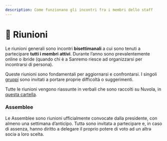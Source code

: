 ```yaml
---
description: Come funzionano gli incontri fra i membri dello staff
---
```


# 💆 Riunioni

Le riunioni generali sono incontri **bisettimanali** a cui sono tenuti a partecipare **tutti i membri** **attivi**. Durante l’anno sono prevalentemente online o ibride (quando chi è a Sanremo riesce ad organizzarsi per incontrarsi di persona).

Queste riunioni sono fondamentali per aggiornarsi e confrontarsi. I singoli [gruppi](../gruppi.md) sono invitati a portare proprie difficoltà o suggerimenti.

Tutte le riunioni vengono riassunte in verbali che sono raccolti su Nuvola, in [questa cartella](https://nuvola.scambi.org/f/1114).

### Assemblee

Le Assemblee sono riunioni ufficialmente convocate dalla presidente, con almeno una settimana d’anticipo. Tuttə sono invitatə a partecipare e, in caso di assenza, hanno diritto a delegare il proprio potere di voto ad un altrə sociə a loro scelta.
